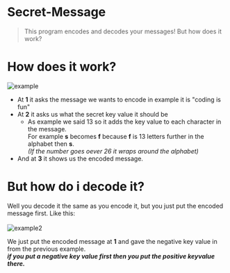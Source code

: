 # Secret-Message
 > This program encodes and decodes your messages! But how does it work?

# How does it work?
![example](https://user-images.githubusercontent.com/99100535/221380207-6837c4b3-7599-406a-a7cb-fc75864ea48e.png)

- At **1** it asks the message we wants to encode in example it is "coding is fun"
- At **2** it asks us what the secret key value it should be  
  - As example we said 13 so it adds the key value to each character in the message. <br/> 
    For example **s** becomes **f** because **f** is 13 letters further in the alphabet then **s**. <br/>
    *(If the number goes oever 26 it wraps around the alphabet)*
- And at **3** it shows us the encoded message.

# But how do i decode it?
Well you decode it the same as you encode it, but you just put the encoded message first. Like this: <br/> <br/> 
![example2](https://user-images.githubusercontent.com/99100535/221380610-8dacaaa1-61fe-4ec3-a637-50c7e8db287f.png)

We just put the encoded message at **1** and gave the negative key value in from the previous example. <br/>
***if you put a negative key value first then you put the positive keyvalue there.***


